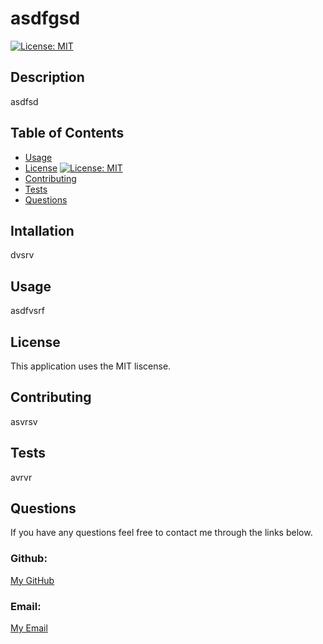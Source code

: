 
  # asdfgsd

  [![License: MIT](https://img.shields.io/badge/License-MIT-yellow.svg)](https://opensource.org/licenses/MIT)

  ## Description

  asdfsd

  ## Table of Contents
  - [Usage](#usage)
  - [License](#license) [![License: MIT](https://img.shields.io/badge/License-MIT-yellow.svg)](https://opensource.org/licenses/MIT)
  - [Contributing](#contributing)
  - [Tests](#tests)
  - [Questions](#questions)


  ## Intallation

  dvsrv

  ## Usage

  asdfvsrf

  ## License

  This application uses the MIT liscense.

  ## Contributing

  asvrsv

  ## Tests

  avrvr

  ## Questions
  If you have any questions feel free to contact me through the links below.

  ### Github:

  [My GitHub](advadsv)

  ### Email:

  [My Email](mailto:adfsvdsfv)
  
  